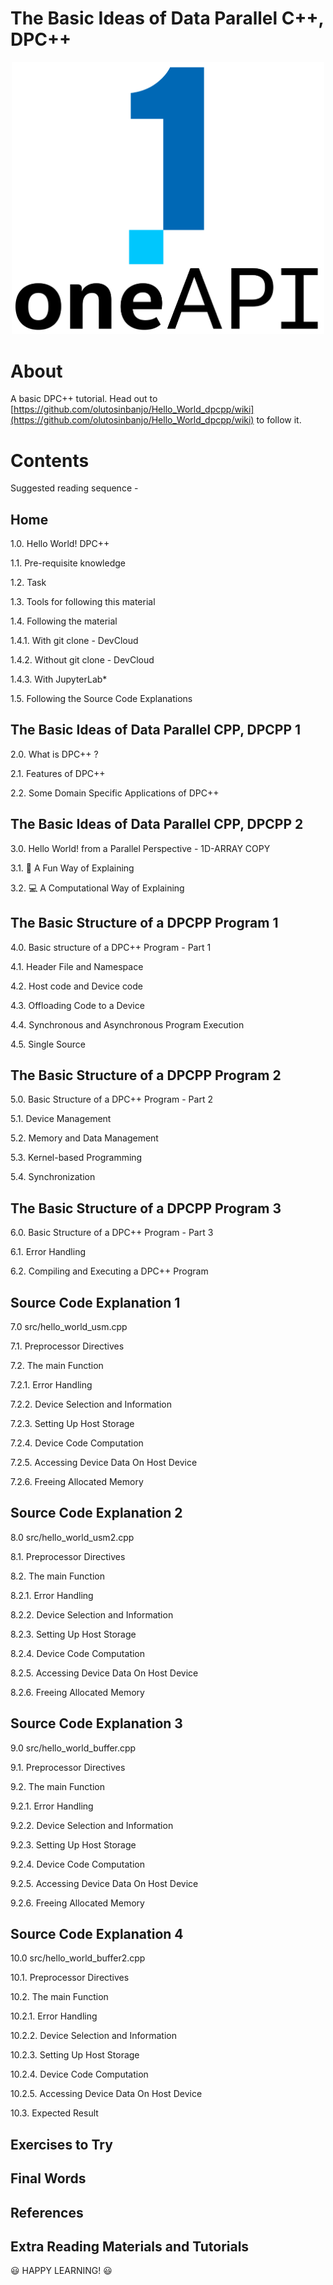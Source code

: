 # The Basic Ideas of Data Parallel C++, DPC++

<p align="center">
  <img width="500" src="https://github.com/olutosinbanjo/Hello_World_dpcpp/blob/54a0c12004b84aa333a6537e911d95500aca2c56/images/logo-oneapi-rwd.png" alt="Intel oneAPI logo">
</p>


# About

A basic DPC++ tutorial. Head out to [https://github.com/olutosinbanjo/Hello_World_dpcpp/wiki](https://github.com/olutosinbanjo/Hello_World_dpcpp/wiki) to follow it.


# Contents

Suggested reading sequence - 

## Home

1.0. Hello World! DPC++

1.1. Pre-requisite knowledge

1.2. Task

1.3. Tools for following this material

1.4. Following the material

1.4.1. With git clone - DevCloud

1.4.2. Without git clone - DevCloud

1.4.3. With JupyterLab*

1.5. Following the Source Code Explanations

## The Basic Ideas of Data Parallel CPP, DPCPP 1

2.0. What is DPC++ ?

2.1. Features of DPC++ 

2.2. Some Domain Specific Applications of DPC++

## The Basic Ideas of Data Parallel CPP, DPCPP 2

3.0. Hello World! from a Parallel Perspective - 1D-ARRAY COPY

3.1. 🥳 A Fun Way of Explaining

3.2. 💻 A Computational Way of Explaining

## The Basic Structure of a DPCPP Program 1

4.0. Basic structure of a DPC++ Program - Part 1

4.1. Header File and Namespace

4.2. Host code and Device code

4.3. Offloading Code to a Device

4.4. Synchronous and Asynchronous Program Execution

4.5. Single Source

## The Basic Structure of a DPCPP Program 2

5.0. Basic Structure of a DPC++ Program - Part 2

5.1. Device Management

5.2. Memory and Data Management

5.3. Kernel-based Programming

5.4. Synchronization

## The Basic Structure of a DPCPP Program 3

6.0. Basic Structure of a DPC++ Program - Part 3

6.1. Error Handling

6.2. Compiling and Executing a DPC++ Program

## Source Code Explanation 1

7.0 src/hello_world_usm.cpp

7.1. Preprocessor Directives

7.2. The main Function

7.2.1. Error Handling

7.2.2. Device Selection and Information 

7.2.3. Setting Up Host Storage 

7.2.4. Device Code Computation 

7.2.5. Accessing Device Data On Host Device 

7.2.6. Freeing Allocated Memory

## Source Code Explanation 2

8.0 src/hello_world_usm2.cpp

8.1. Preprocessor Directives

8.2. The main Function

8.2.1. Error Handling

8.2.2. Device Selection and Information 

8.2.3. Setting Up Host Storage 

8.2.4. Device Code Computation 

8.2.5. Accessing Device Data On Host Device 

8.2.6. Freeing Allocated Memory

## Source Code Explanation 3

9.0 src/hello_world_buffer.cpp

9.1. Preprocessor Directives

9.2. The main Function

9.2.1. Error Handling

9.2.2. Device Selection and Information 

9.2.3. Setting Up Host Storage 

9.2.4. Device Code Computation 

9.2.5. Accessing Device Data On Host Device 

9.2.6. Freeing Allocated Memory

## Source Code Explanation 4

10.0 src/hello_world_buffer2.cpp

10.1. Preprocessor Directives

10.2. The main Function

10.2.1. Error Handling

10.2.2. Device Selection and Information 

10.2.3. Setting Up Host Storage 

10.2.4. Device Code Computation 

10.2.5. Accessing Device Data On Host Device 

10.3. Expected Result

## Exercises to Try

## Final Words

## References

## Extra Reading Materials and Tutorials

😃 HAPPY LEARNING! 😃
